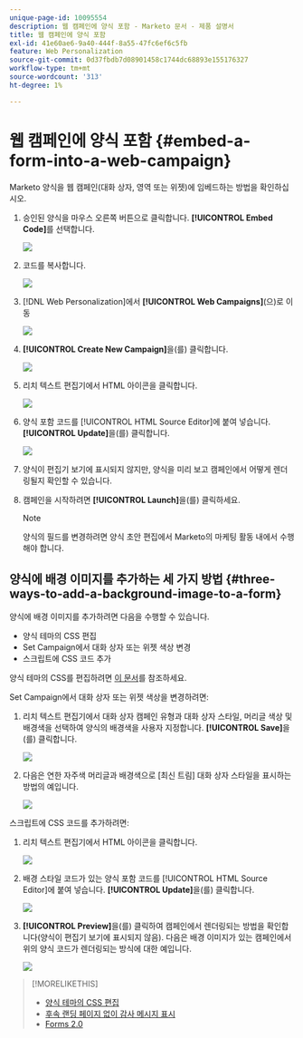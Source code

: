 ```yaml
---
unique-page-id: 10095554
description: 웹 캠페인에 양식 포함 - Marketo 문서 - 제품 설명서
title: 웹 캠페인에 양식 포함
exl-id: 41e60ae6-9a40-444f-8a55-47fc6ef6c5fb
feature: Web Personalization
source-git-commit: 0d37fbdb7d08901458c1744dc68893e155176327
workflow-type: tm+mt
source-wordcount: '313'
ht-degree: 1%

---
```


# 웹 캠페인에 양식 포함 {#embed-a-form-into-a-web-campaign}

Marketo 양식을 웹 캠페인(대화 상자, 영역 또는 위젯)에 임베드하는 방법을 확인하십시오.

1. 승인된 양식을 마우스 오른쪽 버튼으로 클릭합니다. **[!UICONTROL Embed Code]**&#x200B;를 선택합니다.

   ![](assets/image2015-12-16-10-3a58-3a39.png)

1. 코드를 복사합니다.

   ![](assets/image2015-12-16-11-3a16-3a24.png)

1. [!DNL Web Personalization]에서 **[!UICONTROL Web Campaigns]**(으)로 이동

   ![](assets/web-campaigns-hand-7.jpg)

1. **[!UICONTROL Create New Campaign]**&#x200B;을(를) 클릭합니다.

   ![](assets/create-new-web-campaign-hand-1.jpg)

1. 리치 텍스트 편집기에서 HTML 아이콘을 클릭합니다.

   ![](assets/five-1.png)

1. 양식 포함 코드를 [!UICONTROL HTML Source Editor]에 붙여 넣습니다. **[!UICONTROL Update]**&#x200B;을(를) 클릭합니다.

   ![](assets/six-1.png)

1. 양식이 편집기 보기에 표시되지 않지만, 양식을 미리 보고 캠페인에서 어떻게 렌더링될지 확인할 수 있습니다.

1. 캠페인을 시작하려면 **[!UICONTROL Launch]**&#x200B;을(를) 클릭하세요.

   >[!NOTE]
   >
   >양식의 필드를 변경하려면 양식 초안 편집에서 Marketo의 마케팅 활동 내에서 수행해야 합니다.

## 양식에 배경 이미지를 추가하는 세 가지 방법 {#three-ways-to-add-a-background-image-to-a-form}

양식에 배경 이미지를 추가하려면 다음을 수행할 수 있습니다.

* 양식 테마의 CSS 편집
* Set Campaign에서 대화 상자 또는 위젯 색상 변경
* 스크립트에 CSS 코드 추가

양식 테마의 CSS를 편집하려면 [이 문서](/help/marketo/product-docs/demand-generation/forms/form-design/edit-the-css-of-a-form-theme.md)를 참조하세요.

Set Campaign에서 대화 상자 또는 위젯 색상을 변경하려면:

1. 리치 텍스트 편집기에서 대화 상자 캠페인 유형과 대화 상자 스타일, 머리글 색상 및 배경색을 선택하여 양식의 배경색을 사용자 지정합니다. **[!UICONTROL Save]**&#x200B;을(를) 클릭합니다.

   ![](assets/image2015-12-29-18-3a28-3a31.png)

1. 다음은 연한 자주색 머리글과 배경색으로 [최신 트림] 대화 상자 스타일을 표시하는 방법의 예입니다.

   ![](assets/image2015-12-29-18-3a27-3a31.png)

스크립트에 CSS 코드를 추가하려면:

1. 리치 텍스트 편집기에서 HTML 아이콘을 클릭합니다.

   ![](assets/image2015-12-29-17-3a56-3a13.png)

1. 배경 스타일 코드가 있는 양식 포함 코드를 [!UICONTROL HTML Source Editor]에 붙여 넣습니다. **[!UICONTROL Update]**&#x200B;을(를) 클릭합니다.

   ![](assets/image2015-12-29-18-3a1-3a15.png)

1. **[!UICONTROL Preview]**&#x200B;을(를) 클릭하여 캠페인에서 렌더링되는 방법을 확인합니다(양식이 편집기 보기에 표시되지 않음). 다음은 배경 이미지가 있는 캠페인에서 위의 양식 코드가 렌더링되는 방식에 대한 예입니다.

   ![](assets/image2015-12-29-18-3a20-3a35.png)

>[!MORELIKETHIS]
>
>* [양식 테마의 CSS 편집](/help/marketo/product-docs/demand-generation/forms/form-design/edit-the-css-of-a-form-theme.md)
>* [후속 랜딩 페이지 없이 감사 메시지 표시](https://developers.marketo.com/blog/show-thank-you-message-without-a-follow-up-landing-page/)
>* [Forms 2.0](https://experienceleague.adobe.com/en/docs/marketo-developer/marketo/javascriptapi/forms-api-reference)
